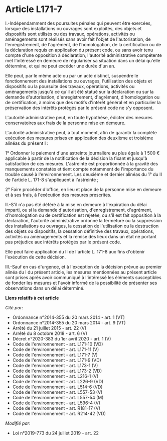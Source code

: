 # Article L171-7

I.-Indépendamment des poursuites pénales qui peuvent être exercées, lorsque des installations ou ouvrages sont exploités, des
objets et dispositifs sont utilisés ou des travaux, opérations, activités ou aménagements sont réalisés sans avoir fait
l'objet de l'autorisation, de l'enregistrement, de l'agrément, de l'homologation, de la certification ou de la déclaration
requis en application du présent code, ou sans avoir tenu compte d'une opposition à déclaration, l'autorité administrative
compétente met l'intéressé en demeure de régulariser sa situation dans un délai qu'elle détermine, et qui ne peut excéder une
durée d'un an. 

Elle peut, par le même acte ou par un acte distinct, suspendre le fonctionnement des installations ou ouvrages, l'utilisation
des objets et dispositifs ou la poursuite des travaux, opérations, activités ou aménagements jusqu'à ce qu'il ait été statué
sur la déclaration ou sur la demande d'autorisation, d'enregistrement, d'agrément, d'homologation ou de certification, à
moins que des motifs d'intérêt général et en particulier la préservation des intérêts protégés par le présent code ne s'y
opposent. 

L'autorité administrative peut, en toute hypothèse, édicter des mesures conservatoires aux frais de la personne mise en
demeure. 

L'autorité administrative peut, à tout moment, afin de garantir la complète exécution des mesures prises en application des
deuxième et troisième alinéas du présent I : 

1° Ordonner le paiement d'une astreinte journalière au plus égale à 1 500 € applicable à partir de la notification de la
décision la fixant et jusqu'à satisfaction de ces mesures. L'astreinte est proportionnée à la gravité des manquements
constatés et tient compte notamment de l'importance du trouble causé à l'environnement. Les deuxième et dernier alinéas du 1°
du II de l'article L. 171-8 s'appliquent à l'astreinte ; 

2° Faire procéder d'office, en lieu et place de la personne mise en demeure et à ses frais, à l'exécution des mesures
prescrites. 

II.-S'il n'a pas été déféré à la mise en demeure à l'expiration du délai imparti, ou si la demande d'autorisation,
d'enregistrement, d'agrément, d'homologation ou de certification est rejetée, ou s'il est fait opposition à la déclaration,
l'autorité administrative ordonne la fermeture ou la suppression des installations ou ouvrages, la cessation de l'utilisation
ou la destruction des objets ou dispositifs, la cessation définitive des travaux, opérations, activités ou aménagements et la
remise des lieux dans un état ne portant pas préjudice aux intérêts protégés par le présent code. 

Elle peut faire application du II de l'article L. 171-8 aux fins d'obtenir l'exécution de cette décision. 

III.-Sauf en cas d'urgence, et à l'exception de la décision prévue au premier alinéa du I du présent article, les mesures
mentionnées au présent article sont prises après avoir communiqué à l'intéressé les éléments susceptibles de fonder les
mesures et l'avoir informé de la possibilité de présenter ses observations dans un délai déterminé.

**Liens relatifs à cet article**

_Cité par_:

  - Ordonnance n°2014-355 du 20 mars 2014 - art. 1 (VT)
  - Ordonnance n°2014-355 du 20 mars 2014 - art. 9 (VT)
  - Arrêté du 21 juillet 2015 - art. 22 (V)
  - Arrêté du 8 octobre 2018 - art. 6 (V)
  - Décret n°2020-383 du 1er avril 2020 - art. 1 (V)
  - Code de l'environnement - art. L171-10 (VD)
  - Code de l'environnement - art. L171-11 (V)
  - Code de l'environnement - art. L171-7 (V)
  - Code de l'environnement - art. L171-9 (VD)
  - Code de l'environnement - art. L173-1 (V)
  - Code de l'environnement - art. L173-2 (VD)
  - Code de l'environnement - art. L216-1 (V)
  - Code de l'environnement - art. L226-9 (VD)
  - Code de l'environnement - art. L514-6 (VD)
  - Code de l'environnement - art. L557-53 (V)
  - Code de l'environnement - art. L557-54 (M)
  - Code de l'environnement - art. L596-4 (V)
  - Code de l'environnement - art. R181-17 (V)
  - Code de l'environnement - art. R214-42 (VD)

_Modifié par_:

  - Loi n°2019-773 du 24 juillet 2019 - art. 22
